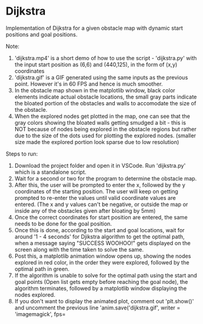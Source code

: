 # Dijkstra
Implementation of Dijkstra for a given obstacle map with dynamic start positions and goal positions.

Note:

1. 'dijkstra.mp4' is a short demo of how to use the script - 'dijkstra.py' with the input start position as (6,6) and (440,125), in the form of (x,y) coordinates
2. 'dijkstra.gif' is a GIF generated using the same inputs as the previous point. However it's in 60 FPS and hence is much smoother.
3. In the obstacle map shown in the matplotlib window, black color elements indicate actual obstacle locations, the small gray parts indicate the bloated portion of the obstacles and walls to accomodate the size of the obstacle.
4. When the explored nodes get plotted in the map, one can see that the gray colors showing the bloated walls getting smudged a bit - this is NOT because of nodes being explored in the obstacle regions but rather due to the size of the dots used for plotting the explored nodes. (smaller size made the explored portion look sparse due to low resolution)

Steps to run:

1. Download the project folder and open it in VSCode. Run 'dijkstra.py' which is a standalone script.
2. Wait for a second or two for the program to determine the obstacle map.
3. After this, the user will be prompted to enter the x, followed by the y coordinates of the starting position. The user will keep on getting prompted to re-enter the values until valid coordinate values are entered. (The x and y values can't be negative, or outside the map or inside any of the obstacles given after bloating by 5mm)
4. Once the correct coordinates for start position are entered, the same needs to be done for the goal position.
5. Once this is done, according to the start and goal locations, wait for around '1 - 4 seconds' for Djikstra algorithm to get the optimal path, when a message saying "SUCCESS WOOHOO!" gets displayed on the screen along with the time taken to solve the same.
6. Post this, a matplotlib animation window opens up, showing the nodes explored in red color, in the order they were explored, followed by the optimal path in green.
7. If the algorithm is unable to solve for the optimal path using the start and goal points (Open list gets empty before reaching the goal node), the algorithm terminates, followed by a matplotlib window displaying the nodes explored.
8. If you don't want to display the animated plot, comment out 'plt.show()' and uncomment the previous line 'anim.save('dijkstra.gif', writer = 'imagemagick', fps=

